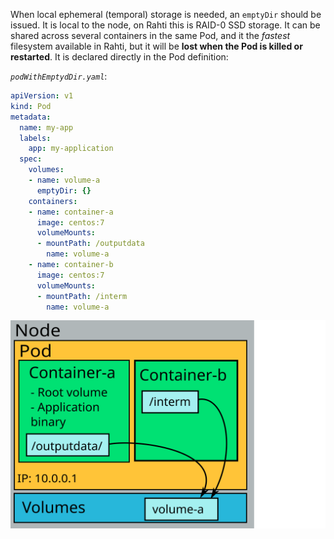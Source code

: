 When local ephemeral (temporal) storage is needed, an `emptyDir` should be issued. It is local to the node, on Rahti this is RAID-0 SSD storage. It can be shared across several containers in the same Pod, and it the *fastest* filesystem available in Rahti, but it will be **lost when the Pod is killed or restarted**. It is declared directly in the Pod definition:

*`podWithEmptydDir.yaml`*:

```yaml
apiVersion: v1
kind: Pod
metadata:
  name: my-app
  labels:
    app: my-application
  spec:
    volumes:
    - name: volume-a
      emptyDir: {}
    containers:
    - name: container-a
      image: centos:7
      volumeMounts:
      - mountPath: /outputdata
        name: volume-a
    - name: container-b
      image: centos:7
      volumeMounts:
      - mountPath: /interm
        name: volume-a
```

![emptyDir](../img/pods-and-storage-emptydir.drawio.svg)
